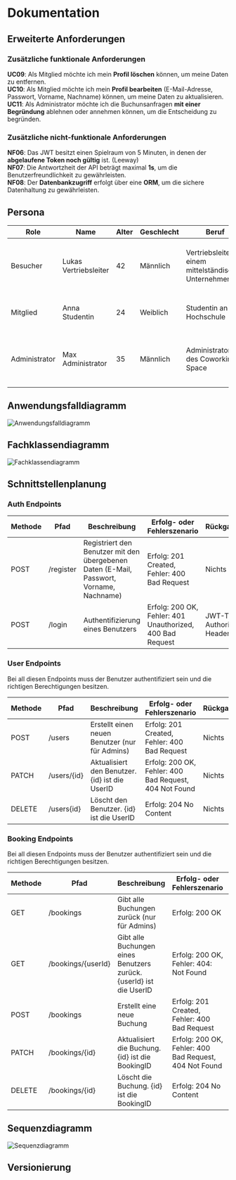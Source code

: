 # Dokumentation

## Erweiterte Anforderungen

### Zusätzliche funktionale Anforderungen

**UC09**: Als Mitglied möchte ich mein **Profil löschen** können, um meine Daten zu entfernen. \
**UC10**: Als Mitglied möchte ich mein **Profil bearbeiten** (E-Mail-Adresse, Passwort, Vorname, Nachname) können, um
meine Daten zu
aktualisieren. \
**UC11**: Als Administrator möchte ich die Buchunsanfragen **mit einer Begründung** ablehnen oder annehmen können, um
die Entscheidung zu begründen.

### Zusätzliche nicht-funktionale Anforderungen

**NF06**: Das JWT besitzt einen Spielraum von 5 Minuten, in denen der **abgelaufene Token noch gültig** ist. (Leeway) \
**NF07**: Die Antwortzheit der API beträgt maximal **1s**, um die Benutzerfreundlichkeit zu gewährleisten. \
**NF08**: Der **Datenbankzugriff** erfolgt über eine **ORM**, um die sichere Datenhaltung zu gewährleisten.

## Persona

| Role          | Name                  | Alter | Geschlecht | Beruf                                                  | Motivation                                                                                          | Bild                         |
|---------------|-----------------------|-------|------------|--------------------------------------------------------|-----------------------------------------------------------------------------------------------------|------------------------------|
| Besucher      | Lukas Vertriebsleiter | 42    | Männlich   | Vertriebsleiter in einem mittelständischen Unternehmen | Lukas ist auf der Suche nach einem Ort, wo er seine Kundengespräche professionell durchführen kann. | ![Lukas](./images/lukas.jpg) |
| Mitglied      | Anna Studentin        | 24    | Weiblich   | Studentin an der Hochschule                            | Anna möchte einen ruhigen Ort zum Lernen und Arbeiten finden.                                       | ![Anna](./images/anna.jpg)   |
| Administrator | Max Administrator     | 35    | Männlich   | Administrator des Coworking-Space                      | Max möchte die Buchungsanfragen schnell und effizient bearbeiten können.                            | ![Max](./images/max.jpg)     |

## Anwendungsfalldiagramm

![Anwendungsfalldiagramm](./images/use-case-diagram.png)

## Fachklassendiagramm

![Fachklassendiagramm](./images/fachklassen-diagram.png)

## Schnittstellenplanung

### Auth Endpoints

| Methode | Pfad      | Beschreibung                                                                             | Erfolg- oder Fehlerszenario                               | Rückgabewert                      |
|---------|-----------|------------------------------------------------------------------------------------------|-----------------------------------------------------------|-----------------------------------|
| POST    | /register | Registriert den Benutzer mit den übergebenen Daten (E-Mail, Passwort, Vorname, Nachname) | Erfolg: 201 Created, Fehler: 400 Bad Request              | Nichts                            |
| POST    | /login    | Authentifizierung eines Benutzers                                                        | Erfolg: 200 OK, Fehler: 401 Unauthorized, 400 Bad Request | JWT-Token im Authorization-Header |

### User Endpoints

Bei all diesen Endpoints muss der Benutzer authentifiziert sein und die richtigen Berechtigungen besitzen.

| Methode | Pfad        | Beschreibung                                   | Erfolg- oder Fehlerszenario                            | Rückgabewert |
|---------|-------------|------------------------------------------------|--------------------------------------------------------|--------------|
| POST    | /users      | Erstellt einen neuen Benutzer (nur für Admins) | Erfolg: 201 Created, Fehler: 400 Bad Request           | Nichts       |
| PATCH   | /users/{id} | Aktualisiert den Benutzer. {id} ist die UserID | Erfolg: 200 OK, Fehler: 400 Bad Request, 404 Not Found | Nichts       |
| DELETE  | /users{id}  | Löscht den Benutzer. {id} ist die UserID       | Erfolg: 204 No Content                                 | Nichts       |

### Booking Endpoints

Bei all diesen Endpoints muss der Benutzer authentifiziert sein und die richtigen Berechtigungen besitzen.

| Methode | Pfad               | Beschreibung                                                        | Erfolg- oder Fehlerszenario                            | Rückgabewert        |
|---------|--------------------|---------------------------------------------------------------------|--------------------------------------------------------|---------------------|
| GET     | /bookings          | Gibt alle Buchungen zurück (nur für Admins)                         | Erfolg: 200 OK                                         | Liste von Buchungen |
| GET     | /bookings/{userId} | Gibt alle Buchungen eines Benutzers zurück. {userId} ist die UserID | Erfolg: 200 OK, Fehler: 404: Not Found                 | Liste von Buchungen |
| POST    | /bookings          | Erstellt eine neue Buchung                                          | Erfolg: 201 Created, Fehler: 400 Bad Request           | Nichts              |
| PATCH   | /bookings/{id}     | Aktualisiert die Buchung. {id} ist die BookingID                    | Erfolg: 200 OK, Fehler: 400 Bad Request, 404 Not Found | Nichts              |
| DELETE  | /bookings/{id}     | Löscht die Buchung. {id} ist die BookingID                          | Erfolg: 204 No Content                                 | Nichts              |

## Sequenzdiagramm

![Sequenzdiagramm](./images/sequenz-diagram.png)

## Versionierung